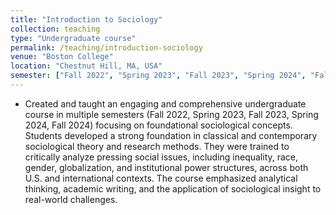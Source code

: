 ```yaml
---
title: "Introduction to Sociology"
collection: teaching
type: "Undergraduate course"
permalink: /teaching/introduction-sociology
venue: "Boston College"
location: "Chestnut Hill, MA, USA"
semester: ["Fall 2022", "Spring 2023", "Fall 2023", "Spring 2024", "Fall 2024"]
---
```


- Created and taught an engaging and comprehensive undergraduate course in multiple semesters (Fall 2022, Spring 2023, Fall 2023, Spring 2024, Fall 2024) focusing on foundational sociological concepts. Students developed a strong foundation in classical and contemporary sociological theory and research methods. They were trained to critically analyze pressing social issues, including inequality, race, gender, globalization, and institutional power structures, across both U.S. and international contexts. The course emphasized analytical thinking, academic writing, and the application of sociological insight to real-world challenges.


